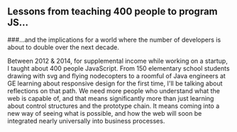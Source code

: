 ## Lessons from teaching 400 people to program JS... 
###...and the implications for a world where the number of developers is about to double over the next decade. 

Between 2012 & 2014, for supplemental income while working on a startup, I taught about 400 people JavaScript. From 150 elementary school students drawing with svg and flying nodecopters to a roomful of Java engineers at GE learning about responsive design for the first time, I'll be talking about reflections on that path. We need more people who understand what the web is capable of, and that means significantly more than just learning about control structures and the prototype chain. It means coming into a new way of seeing what is possible, and how the web will soon be integrated nearly universally into business processes.
